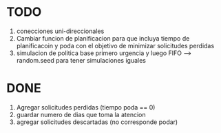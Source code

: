 # TODO

1. conecciones uni-direccionales
1. Cambiar funcion de planificacion para que incluya tiempo de planificacoin y poda con el objetivo de minimizar solicitudes perdidas
1. simulacion de politica base primero urgencia y luego FIFO --> random.seed para tener simulaciones iguales

# DONE

1. Agregar solicitudes perdidas (tiempo poda == 0)
1. guardar numero de dias que toma la atencion
1. agregar solicitudes descartadas (no corresponde podar)